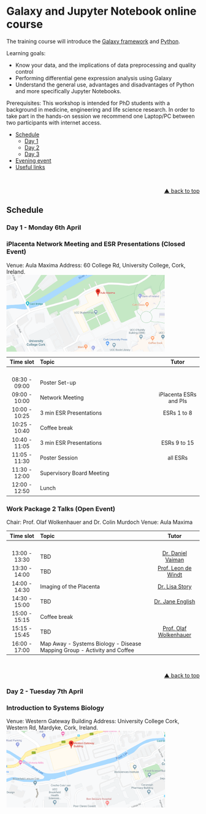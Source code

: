 # Galaxy and Jupyter Notebook online course

The training course will introduce the [Galaxy framework](https://usegalaxy.org) and [Python](www.python.org). 

Learning goals:
- Know your data, and the implications of data preprocessing and quality control
- Performing differential gene expression analysis using Galaxy
- Understand the general use, advantages and disadvantages of Python and more specifically Jupyter Notebooks.

Prerequisites:
This workshop is intended for PhD students with a background in medicine, engineering and life science research. In order to take part in the hands-on session we recommend one Laptop/PC between two participants with internet access.

<div id="top"></div>

- [Schedule](#schedule)
  - [Day 1](#day-1---monday-6th-april)
  - [Day 2](#day-2---tuesday-7th-april)
  - [Day 3](#day-3---wednesday-8th-april)
- [Evening event](#evening-event)
- [Useful links](#useful-links)

<br />
<p align="right"><a href="#top">&#x25B2; back to top</a></p>

## Schedule

### Day 1 - Monday 6th April
### iPlacenta Network Meeting and ESR Presentations (Closed Event)
Venue: Aula Maxima
Address: 60 College Rd, University College, Cork, Ireland.   
[<img align="center" src="Aula Maxima.PNG" height="200px" alt="Aula Maxima" valign="middle">](https://www.google.com/maps/place/Aula+Maxima/@51.8939207,-8.4920239,15z/data=!4m5!3m4!1s0x0:0x4c6ab06f79c33f6a!8m2!3d51.8939207!4d-8.4920239)  
  
| **Time slot** | **Topic** | **Tutor** |
| :---: | :------------------------------- | :---: |
|<img width=100/>|<img width=550/>|<img width=150/>|
| 08:30 - 09:00 | Poster Set-up |  |
| 09:00 - 10:00 | Network Meeting | iPlacenta ESRs and PIs |
| 10:00 - 10:25 | 3 min ESR Presentations | ESRs 1 to 8 |
| 10:25 - 10:40 | Coffee break ||
| 10:40 - 11:05 | 3 min ESR Presentations| ESRs 9 to 15 |
| 11:05 - 11:30 | Poster Session | all ESRs |
| 11:30 - 12:00 | Supervisory Board Meeting ||
| 12:00 - 12:50 | Lunch ||  

### Work Package 2 Talks (Open Event)
Chair: Prof. Olaf Wolkenhauer and Dr. Colin Murdoch
Venue: Aula Maxima 

| **Time slot** | **Topic** | **Tutor** |
| :---: | :--- | :---: |
|<img width=100/>|<img width=550/>|<img width=150/>|
| 13:00 - 13:30 | TBD | [Dr. Daniel Vaiman](https://www.institutcochin.fr/la-recherche/drc/equipe-vaiman) |
| 13:30 - 14:00 | TBD | [Prof. Leon de Windt](https://www.maastrichtuniversity.nl/l.dewindt)|
| 14:00 - 14:30 | Imaging of the Placenta | [Dr. Lisa Story](https://www.researchgate.net/profile/Lisa_Story)|
| 14:30 - 15:00 | TBD | [Dr. Jane English](https://www.infantcentre.ie/who-we-are-2/our-team/investigators/dr-jane-english) |
| 15:00 - 15:15 | Coffee break ||
| 15:15 - 15:45 | TBD | [Prof. Olaf Wolkenhauer](https://www.sbi.uni-rostock.de/team/detail/prof-olaf-wolkenhauer)|
| 16:00 - 17:00 | Map Away - Systems Biology - Disease Mapping Group - Activity and Coffee ||

<br />  
<p align="right"><a href="#top">&#x25B2; back to top</a></p>  

### Day 2 - Tuesday 7th April
### Introduction to Systems Biology
Venue: Western Gateway Building
Address: University College Cork, Western Rd, Mardyke, Cork, Ireland.   
[<img align="center" src="western_gateway_building.PNG" height="200px" alt="Western Gateway Building" valign="middle">](https://www.google.com/maps/place/Aula+Maxima/@51.8939207,-8.4920239,15z/data=!4m5!3m4!1s0x0:0x4c6ab06f79c33f6a!8m2!3d51.8939207!4d-8.4920239)  
